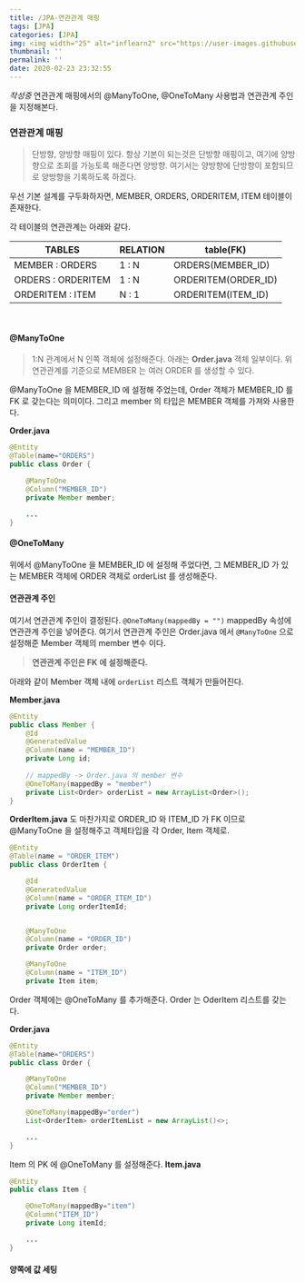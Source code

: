 ```yaml
---
title: /JPA-연관관계 매핑
tags: [JPA]
categories: [JPA]
img: <img width="25" alt="inflearn2" src="https://user-images.githubusercontent.com/28856435/74893276-55244f00-53cf-11ea-8a6d-90ac0c4eb72a.png">
thumbnail: ''
permalink: ''
date: 2020-02-23 23:32:55
---
```


*작성중*
연관관계 매핑에서의 @ManyToOne, @OneToMany 사용법과
연관관계 주인을 지정해본다.
<!-- excerpt -->
<!-- toc -->

### 연관관계 매핑

> 단방향, 양방향 매핑이 있다. 항상 기본이 되는것은 단방향 매핑이고,
여기에 양방향으로 조회를 가능토록 해준다면 양방향.
여기서는 양방향에 단방향이 포함되므로 양방향을 기록하도록 하겠다.

우선 기본 설계를 구두화하자면,
MEMBER, ORDERS, ORDERITEM, ITEM 테이블이 존재한다.

각 테이블의 연관관계는 아래와 같다.

|TABLES|RELATION|table(FK)|
|-------|--------|----|
|MEMBER : ORDERS | 1 : N | ORDERS(MEMBER_ID) |
|ORDERS : ORDERITEM | 1 : N | ORDERITEM(ORDER_ID) |
|ORDERITEM : ITEM | N : 1 | ORDERITEM(ITEM_ID) |
<br/>

#### @ManyToOne
>1:N 관계에서 N 인쪽 객체에 설정해준다.
아래는 __Order.java__ 객체 일부이다.
위 연관관계를 기준으로 MEMBER 는 여러 ORDER 를 생성할 수 있다.

@ManyToOne 을 MEMBER_ID 에 설정해 주었는데,
Order 객체가 MEMBER_ID 를 FK 로 갖는다는 의미이다.
그리고 member 의 타입은 MEMBER 객체를 가져와 사용한다.

__Order.java__
```Java
@Entity
@Table(name="ORDERS")
public class Order {

    @ManyToOne
    @Column("MEMBER_ID")
    private Member member;

    ...
}
```

#### @OneToMany
위에서 @ManyToOne 을 MEMBER_ID 에 설정해 주었다면,
그 MEMBER_ID 가 있는 MEMBER 객체에
ORDER 객체로 orderList 를 생성해준다.

#### 연관관계 주인
여기서 연관관계 주인이 결정된다.
`@OneToMany(mappedBy = "")` mappedBy 속성에 연관관계 주인을 넣어준다.
여기서 연관관계 주인은 Order.java 에서 `@ManyToOne` 으로 설정해준 Member 객체의 member 변수 이다.

> __연관관계 주인은 FK 에 설정해준다.__

아래와 같이 Member 객체 내에 `orderList` 리스트 객체가 만들어진다.

__Member.java__
```Java
@Entity
public class Member {
    @Id
    @GeneratedValue
    @Column(name = "MEMBER_ID")
    private Long id;
    
    // mappedBy -> Order.java 의 member 변수
    @OneToMany(mappedBy = "member")
    private List<Order> orderList = new ArrayList<Order>();
}
```

__OrderItem.java__ 도 마찬가지로 ORDER_ID 와 ITEM_ID 가 FK 이므로
@ManyToOne 을 설정해주고 객체타입을 각 Order, Item 객체로.

```java
@Entity
@Table(name = "ORDER_ITEM")
public class OrderItem {

    @Id
    @GeneratedValue
    @Column(name = "ORDER_ITEM_ID")
    private Long orderItemId;


    @ManyToOne
    @Column(name = "ORDER_ID")
    private Order order;

    @ManyToOne
    @Column(name = "ITEM_ID")
    private Item item;

```

Order 객체에는
@OneToMany 를 추가해준다.
Order 는 OderItem 리스트를 갖는다.

__Order.java__
```Java
@Entity
@Table(name="ORDERS")
public class Order {

    @ManyToOne
    @Column("MEMBER_ID")
    private Member member;

    @OneToMany(mappedBy="order")
    List<OrderItem> orderItemList = new ArrayList()<>;

    ...
}
```
Item 의 PK 에 @OneToMany 를 설정해준다.
__Item.java__
```Java
@Entity
public class Item {

    @OneToMany(mappedBy="item")
    @Column("ITEM_ID")
    private Long itemId;

    ...
}
```

#### 양쪽에 값 세팅


